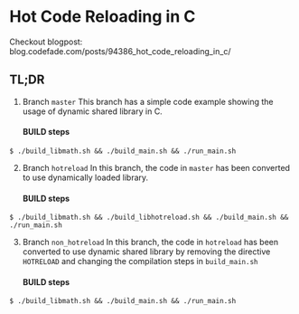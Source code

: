 # Hot Code Reloading in C

Checkout blogpost: blog.codefade.com/posts/94386_hot_code_reloading_in_c/

## TL;DR
1. Branch `master`
  This branch has a simple code example showing the usage of dynamic shared library in C.

      #### BUILD steps
  ```
  $ ./build_libmath.sh && ./build_main.sh && ./run_main.sh
  ```
2. Branch `hotreload`
   In this branch, the code in `master` has been converted to use dynamically loaded library.
   
      #### BUILD steps
  ```
  $ ./build_libmath.sh && ./build_libhotreload.sh && ./build_main.sh && ./run_main.sh
  ```
3. Branch `non_hotreload`
   In this branch, the code in `hotreload` has been converted to use dynamic shared library by
   removing the directive `HOTRELOAD` and changing the compilation steps in `build_main.sh`

      #### BUILD steps
  ```
  $ ./build_libmath.sh && ./build_main.sh && ./run_main.sh
  ```

